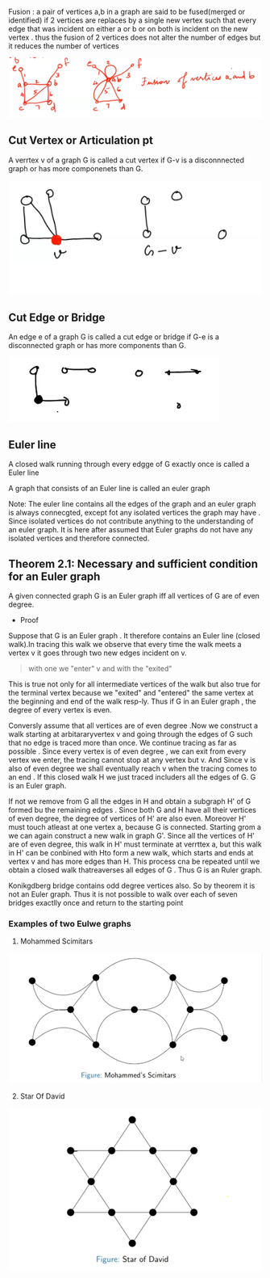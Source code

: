 
Fusion :  a  pair of vertices a,b in a graph are said to be fused(merged or identified) if 2 vertices are replaces by a single new vertex such that every edge that was incident on either a or b or on both is incident on the new vertex . thus the fusion of 2 vertices does not alter the number of edges but it reduces the number of vertices


![fusion](./img/fusion.png)

Cut Vertex or Articulation pt
---
A verrtex v of a graph G is called a cut vertex if G-v is a disconnnected graph or has more componenets than G.

![cutVertex](./img/cutVertex.png)

Cut Edge or Bridge
---
An edge e of a graph G is called a cut edge or bridge if G-e is a disconnected graph or has more components than G.

![cutEdge](./img/cutEdge.png)


Euler line
---
A closed walk running through every edgge of G exactly once is called a Euler line

A graph that consists of an Euler line is called an euler graph

Note: The euler line contains all the edges of the graph and  an  euler graph is always connecgted, except fot any isolated vertices the graph may have . Since isolated vertices do not contribute anything to the understanding of an euler graph. It is here after assumed that Euler graphs do not have any isolated vertices and therefore connected.

## Theorem 2.1: Necessary and sufficient condition for an Euler graph 

A given connected graph G is an Euler graph iff all vertices of G are of even degree.

- Proof

Suppose that G is an Euler graph . It therefore contains an Euler line (closed walk).In tracing this walk we observe that every time the walk meets a vertex v it goes through two new edges incident on v.

> with one we "enter" v and with the "exited"

This is true not only for all intermediate vertices of the walk but also true for the terminal vertex because we "exited" and "entered" the same vertex at the beginning and end of the walk resp-ly. Thus if G in an Euler graph , the degree of every vertex is even.

Conversly assume that all vertices are of even degree .Now we construct a walk starting at arbitararyvertex v and going through the edges of G such that no edge is traced more than once. We continue tracing as far as possible . Since every vertex is of even degree , we can exit from every vertex we enter, the tracing cannot stop at any vertex but v. And Since v is also of even degree we shall eventually reach v when the tracing comes to an end . If this closed walk H we just traced includers all the edges of G. G is an Euler graph.

If not we remove from G all the edges in H and obtain a subgraph H' of G formed bu the remaining edges . Since both G and H have all their vertices of even degree, the  degree of vertices of H' are also even. Moreover H' must touch atleast at one vertex a, because G is connected. Starting grom a we can again construct a new walk in graph G'. Since all the vertices of H' are of even degree, this walk in H' must terminate at verrttex a, but this walk in H' can be conbined with Hto form a new walk, which starts and ends at vertex v and has more edges than H. This process cna be repeated until we obtain a closed walk thatreaverses all edges of G . Thus G is an Ruler graph.

Konikgdberg bridge contains odd degree vertices also. So by theorem it is not an Euler graph. Thus it is not possible to walk over each of seven bridges exactlly once and return to the starting point

### Examples of two Eulwe graphs

1. Mohammed Scimitars

![MohammedScimitars](./img/MohammedScimitars.png)

2. Star Of David

![starOfDavid](./img/starOfDavid.png)







